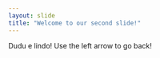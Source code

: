 ```yaml
---
layout: slide
title: "Welcome to our second slide!"
---
```

Dudu e lindo!
Use the left arrow to go back!

